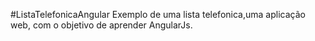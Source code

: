 #ListaTelefonicaAngular
Exemplo de uma lista telefonica,uma aplicação web, com o objetivo de aprender  AngularJs.
